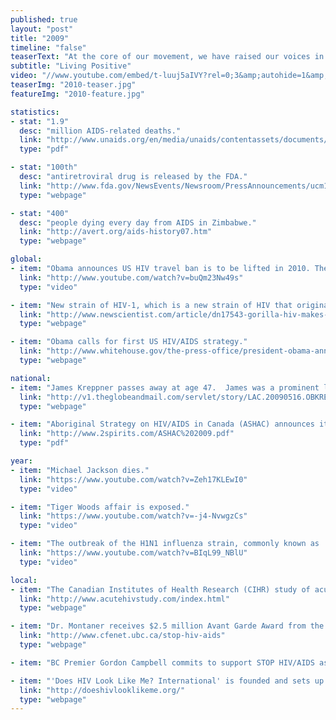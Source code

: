 ```yaml
---
published: true
layout: "post"
title: "2009"
timeline: "false"
teaserText: "At the core of our movement, we have raised our voices in unison to protect the rights of every life. This is the story of one of those voices, Honourable Hedy Fry."
subtitle: "Living Positive"
video: "//www.youtube.com/embed/t-luuj5aIVY?rel=0;3&amp;autohide=1&amp;showinfo=0"
teaserImg: "2010-teaser.jpg"
featureImg: "2010-feature.jpg"

statistics:
- stat: "1.9"
  desc: "million AIDS-related deaths."
  link: "http://www.unaids.org/en/media/unaids/contentassets/documents/epidemiology/2012/gr2012/20121120_FactSheet_Global_en.pdf"
  type: "pdf"

- stat: "100th"
  desc: "antiretroviral drug is released by the FDA."
  link: "http://www.fda.gov/NewsEvents/Newsroom/PressAnnouncements/ucm185416.htm"
  type: "webpage"

- stat: "400"
  desc: "people dying every day from AIDS in Zimbabwe."
  link: "http://avert.org/aids-history07.htm"
  type: "webpage"

global:
- item: "Obama announces US HIV travel ban is to be lifted in 2010. The ban was in effect since 1987."
  link: "http://www.youtube.com/watch?v=buQm23Nw49s"
  type: "video"

- item: "New strain of HIV-1, which is a new strain of HIV that originated in gorillas and is found in Cameroon woman."
  link: "http://www.newscientist.com/article/dn17543-gorilla-hiv-makes-leap-to-humans.html#.UexPY2T700M"
  type: "webpage"

- item: "Obama calls for first US HIV/AIDS strategy."
  link: "http://www.whitehouse.gov/the-press-office/president-obama-announces-national-hivaids-community-discussions"
  type: "webpage"

national:
- item: "James Kreppner passes away at age 47.  James was a prominent lawyer and HIV/AIDS activist, whose involvement with the Canadian Hemophilia Society helped ensure the Canadian blood supply was safe."
  link: "http://v1.theglobeandmail.com/servlet/story/LAC.20090516.OBKREPPNER16ART2204/BDAStory/BDA/deaths"
  type: "webpage"

- item: "Aboriginal Strategy on HIV/AIDS in Canada (ASHAC) announces its new strategies to meet new challenges the First Nations, Inuit and Metis populations face."
  link: "http://www.2spirits.com/ASHAC%202009.pdf"
  type: "pdf"

year:
- item: "Michael Jackson dies."
  link: "https://www.youtube.com/watch?v=Zeh17KLEwI0"
  type: "video"

- item: "Tiger Woods affair is exposed."
  link: "https://www.youtube.com/watch?v=-j4-NvwgzCs"
  type: "video"

- item: "The outbreak of the H1N1 influenza strain, commonly known as 'swine flu', is deemed a global pandemic."
  link: "https://www.youtube.com/watch?v=BIqL99_NBlU"
  type: "video"

local:
- item: "The Canadian Institutes of Health Research (CIHR) study of acute infection in Gay Men launches."
  link: "http://www.acutehivstudy.com/index.html"
  type: "webpage"

- item: "Dr. Montaner receives $2.5 million Avant Garde Award from the US National Institute on Drug Abuse to further develop the proposed expansion of HAART, known as 'STOP HIV/AIDS'"
  link: "http://www.cfenet.ubc.ca/stop-hiv-aids"
  type: "webpage"

- item: "BC Premier Gordon Campbell commits to support STOP HIV/AIDS as a pilot project to expand access to HIV/AIDS drugs to marginalized populations of Vancouver’s Downtown Eastside and Prince George."

- item: "'Does HIV Look Like Me? International' is founded and sets up office in Vancouver. The organization works locally and globally to reduce the stigma associated with HIV and AIDS."
  link: "http://doeshivlooklikeme.org/"
  type: "webpage"  
---
```

